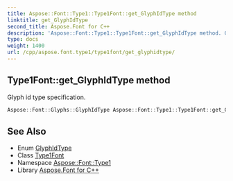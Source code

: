 ```yaml
---
title: Aspose::Font::Type1::Type1Font::get_GlyphIdType method
linktitle: get_GlyphIdType
second_title: Aspose.Font for C++
description: 'Aspose::Font::Type1::Type1Font::get_GlyphIdType method. Glyph id type specification in C++.'
type: docs
weight: 1400
url: /cpp/aspose.font.type1/type1font/get_glyphidtype/
---
```

## Type1Font::get_GlyphIdType method


Glyph id type specification.

```cpp
Aspose::Font::Glyphs::GlyphIdType Aspose::Font::Type1::Type1Font::get_GlyphIdType() override
```

## See Also

* Enum [GlyphIdType](../../../aspose.font.glyphs/glyphidtype/)
* Class [Type1Font](../)
* Namespace [Aspose::Font::Type1](../../)
* Library [Aspose.Font for C++](../../../)
